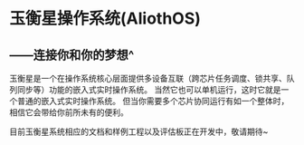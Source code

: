 # 玉衡星操作系统(AliothOS)
## ——连接你和你的梦想^
玉衡星是一个在操作系统核心层面提供多设备互联（跨芯片任务调度、锁共享、队列同步等）功能的嵌入式实时操作系统。
当然它也可以单机运行，这时它就是一个普通的嵌入式实时操作系统。
但当你需要多个芯片协同运行有如一个整体时，相信它会带给你前所未有的便利。

目前玉衡星系统相应的文档和样例工程以及评估板正在开发中，敬请期待~